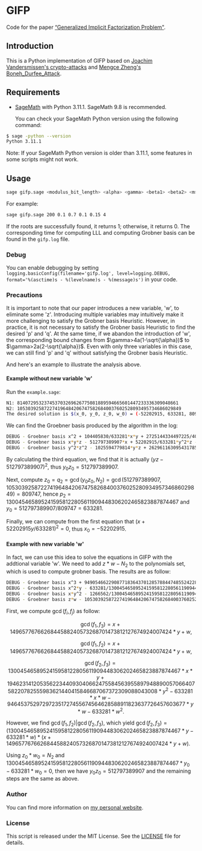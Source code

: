 # GIFP

Code for the paper [“Generalized Implicit Factorization Problem"](https://eprint.iacr.org/2023/1562.pdf).

## Introduction

This is a Python implementation of GIFP based on [Joachim Vandersmissen's crypto-attacks](https://github.com/jvdsn/crypto-attacks) and [Mengce Zheng's Boneh_Durfee_Attack](https://github.com/MengceZheng/Boneh_Durfee_Attack).

## Requirements

- [SageMath](https://www.sagemath.org/) with Python 3.11.1. SageMath 9.8 is recommended.

  You can check your SageMath Python version using the following command:

```bash
$ sage -python --version
Python 3.11.1
```
Note: If your SageMath Python version is older than 3.11.1, some features in some scripts might not work.
## Usage
```bash
sage gifp.sage <modulus_bit_length> <alpha> <gamma> <beta1> <beta2> <m>
```
For example:
```bash
sage gifp.sage 200 0.1 0.7 0.1 0.15 4
```
If the roots are successfully found, it returns 1; otherwise, it returns 0. The corresponding time for computing LLL and computing Grobner basis can be found in the `gifp.log` file.

### Debug

You can enable debugging by setting `logging.basicConfig(filename='gifp.log', level=logging.DEBUG, format='%(asctime)s - %(levelname)s - %(message)s')` in your code.

### Precautions
It is important to note that our paper introduces a new variable, 'w', to eliminate some 'z'. Introducing multiple variables may intuitively make it more challenging to satisfy the Grobner basis Heuristic. However, in practice, it is not necessary to satisfy the Grobner basis Heuristic to find the desired 'p' and 'q'. At the same time, if we abandon the introduction of 'w', the corresponding bound changes from $\gamma>4a(1-\sqrt{\alpha})$ to $\gamma>2a(2-\sqrt{\alpha})$. Even with only three variables in this case, we can still find 'p' and 'q' without satisfying the Grobner basis Heuristic.

And here's an example to illustrate the analysis above.

#### Example without new variable 'w'
Run the `example.sage`:
```bash
N1: 814072953237453703269626775081889594665601447233336309048661
N2: 1053039258722741964842067475826840037602528093495734686029849
The desired solution is $(x_0, y_0, z_0, w_0) = (-52202915, 633281, 809747, 1300454658952415958122805611909448306202465823887874467)$.
```
We can find the Groebner basis produced by the algorithm in the log:
```bash
DEBUG - Groebner basis x^2 + 104405830/633281*x*y + 2725144334497225/401044824961*y^2
DEBUG - Groebner basis x*y*z - 512797389907*x + 52202915/633281*y^2*z - 42271153812505*y
DEBUG - Groebner basis y^2*z^2 - 1025594779814*y*z + 262961163095431785468649
```
By calculating the third equation, we find that it is actually $(yz - 512797389907)^2$, thus $y_0z_0= 512797389907$.

Next, compute $z_0=q_2=\gcd(y_0z_0, N_2)=\gcd(512797389907, 1053039258722741964842067475826840037602528093495734686029849)= 809747$, hence $p_2=1300454658952415958122805611909448306202465823887874467$ and $y_0=512797389907/809747=633281$.

Finally, we can compute from the first equation that $(x+52202915y/633281)^2=0$, thus $x_0=-52202915$.

#### Example with new variable 'w'

In fact, we can use this idea to solve the equations in GIFP with the addtional variable 'w'. We need to add $z*w-N_2$ to the polynomials set, which is used to compute grobner basis. The results are as follow:
```bash
DEBUG - Groebner basis x^3 + 949054662290877183643701285788447485524228569374337758441/1300454658952415958122805611909448306202465823887874467*x^2*w - 1420334021483155590500436908946912519349549371929066972100396907413475503310567648869804939900703343959343104/1300454658952415958122805611909448306202465823887874467*x*y*w + 899470549458874255507707186134809707166201975804710547998443302657499563269034401308056512214152546504854128863579/1691182319991044503095767145359346461066521997444639731559007094215960447978904619750201603152003751150534089*x*w^2 + 3351951982485649274893506249551461531869841455148098344430890360930441007518386744200468574541725856922507964546621512713438470702986642486608412251521024*y^3 - 4242542320356159613723265834226948229596340730191705146444381133524602217522250756879829992614500764308412951710072556854222740843066500782515326238488197595136/1300454658952415958122805611909448306202465823887874467*y^2*w + 1340593898074035779244258664229375579142604039668920409491792222011772083843752654270532390610853319333813450204404294352610256399531879122871090672283032242702254080/1691182319991044503095767145359346461066521997444639731559007094215960447978904619750201603152003751150534089*y*w^2 + 898238038084017563562338227646432387099377320303813307800488091356765552376408791836233455218847553585908501771721/1691182319991044503095767145359346461066521997444639731559007094215960447978904619750201603152003751150534089*w^3
DEBUG - Groebner basis x^2*y - 633281/1300454658952415958122805611909448306202465823887874467*x^2*w + 949054662290877183643701285788447485524228569374285555526/1300454658952415958122805611909448306202465823887874467*x*y*w - 601018285590228993735066793965393812080268992641916930889060806/1691182319991044503095767145359346461066521997444639731559007094215960447978904619750201603152003751150534089*x*w^2 - 2239744742177804210557442280568444278121645497234649534899989100963791871180160945380877493271607115776*y^3 + 2834829348730150494297645905695082363329911974473701304232603086128877736607962862085437499548906533697880064/1300454658952415958122805611909448306202465823887874467*y^2*w - 895773015334304179671600310669677746965728009302019031067149736696175450176300332988340217972126149493913907504695/1691182319991044503095767145359346461066521997444639731559007094215960447978904619750201603152003751150534089*y*w^2 - 600194732363352948804690825504678184747468788882499393858724579/1691182319991044503095767145359346461066521997444639731559007094215960447978904619750201603152003751150534089*w^3
DEBUG - Groebner basis x*y^2 - 1266562/1300454658952415958122805611909448306202465823887874467*x*y*w + 401044824961/1691182319991044503095767145359346461066521997444639731559007094215960447978904619750201603152003751150534089*x*w^2 + 1496577676626844588240573268701473812127674924007424*y^3 - 1894207960604897119413034154741166626129849741276803081821/1300454658952415958122805611909448306202465823887874467*y^2*w + 598547625909600858943938888583246930081868381363631260683838010/1691182319991044503095767145359346461066521997444639731559007094215960447978904619750201603152003751150534089*y*w^2 + 401044824961/1691182319991044503095767145359346461066521997444639731559007094215960447978904619750201603152003751150534089*w^3
DEBUG - Groebner basis z*w - 1053039258722741964842067475826840037602528093495734686029849
```
First, we compute $\gcd(f_i, f_j)$ as follow:

$$\gcd(f_1,f_3)=x + 1496577676626844588240573268701473812127674924007424*y + w,$$

$$\gcd(f_1,f_2)=x + 1496577676626844588240573268701473812127674924007424*y + w,$$

$$\gcd(f_2,f_3)=1300454658952415958122805611909448306202465823887874467*x*y + 1946231412053562234409304066247558456395589794889005706640758220782555983621440415846687067372309088043008*y^2 - 633281*x*w - 946453752972972351727455674564628588911823637726457603677*y*w - 633281*w^2.$$

However, we find $\gcd(f_1,f_2)\vert \gcd(f_2,f_3)$, which yield $\gcd(f_2,f_3)=(1300454658952415958122805611909448306202465823887874467*y - 633281*w) * (x + 1496577676626844588240573268701473812127674924007424*y + w)$.

Using $z_0* w_0 = N_2$ and $1300454658952415958122805611909448306202465823887874467*y_0 - 633281*w_0=0$, then we have $y_0z_0= 512797389907$ and the remaining steps are the same as above.
### Author

You can find more information on [my personal website](https://www.fffmath.com/).

### License

This script is released under the MIT License. See the [LICENSE](LICENSE) file for details.
